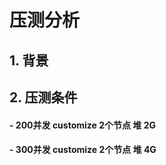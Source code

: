 # 压测分析



## 1. 背景

## 2. 压测条件

####  - 200并发   customize 2个节点     堆 2G

#### -  300并发   customize 2个节点     堆 4G



